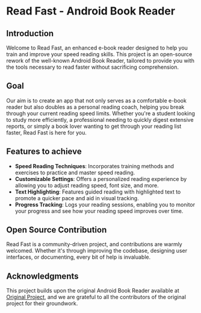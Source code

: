 # Read Fast - Android Book Reader

## Introduction
Welcome to Read Fast, an enhanced e-book reader designed to help you train and improve your speed reading skills. 
This project is an open-source rework of the well-known Android Book Reader, tailored to provide you with the tools necessary to read faster without sacrificing comprehension.

## Goal
Our aim is to create an app that not only serves as a comfortable e-book reader but also doubles as a personal reading coach, 
helping you break through your current reading speed limits. Whether you're a student looking to study more efficiently, 
a professional needing to quickly digest extensive reports, or simply a book lover wanting to get through your reading list faster, Read Fast is here for you.

## Features to achieve
- **Speed Reading Techniques**: Incorporates training methods and exercises to practice and master speed reading.
- **Customizable Settings**: Offers a personalized reading experience by allowing you to adjust reading speed, font size, and more.
- **Text Highlighting**: Features guided reading with highlighted text to promote a quicker pace and aid in visual tracking.
- **Progress Tracking**: Logs your reading sessions, enabling you to monitor your progress and see how your reading speed improves over time.

## Open Source Contribution
Read Fast is a community-driven project, and contributions are warmly welcomed. Whether it's through improving the codebase, designing user interfaces, or documenting, every bit of help is invaluable.

## Acknowledgments
This project builds upon the original Android Book Reader available at [Original Project](https://gitlab.com/axet/android-book-reader), and we are grateful to all the contributors of the original project for their groundwork.


